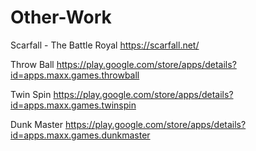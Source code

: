 # Other-Work


Scarfall - The Battle Royal
https://scarfall.net/

Throw Ball
https://play.google.com/store/apps/details?id=apps.maxx.games.throwball

Twin Spin
https://play.google.com/store/apps/details?id=apps.maxx.games.twinspin

Dunk Master
https://play.google.com/store/apps/details?id=apps.maxx.games.dunkmaster
